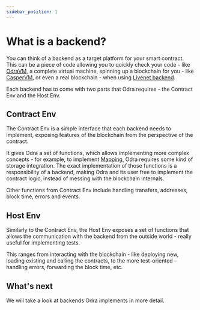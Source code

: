```yaml
---
sidebar_position: 1
---
```


# What is a backend?

You can think of a backend as a target platform for your smart contract.
This can be a piece of code allowing you to quickly check your code - like [OdraVM](02-odra-vm.md),
a complete virtual machine, spinning up a blockchain for you - like [CasperVM](03-casper.md),
or even a real blockchain - when using [Livenet backend](03-casper.md).

Each backend has to come with two parts that Odra requires - the Contract Env and the Host Env.

## Contract Env
The Contract Env is a simple interface that each backend needs to implement,
exposing features of the blockchain from the perspective of the contract.

It gives Odra a set of functions, which allows implementing more complex concepts -
for example, to implement [Mapping](../basics/04-storage-interaction.md),
Odra requires some kind of storage integration.
The exact implementation of those functions is a responsibility of a backend,
making Odra and its user free to implement the contract logic,
instead of messing with the blockchain internals.

Other functions from Contract Env include handling transfers, addresses, block time, errors and events.

## Host Env
Similarly to the Contract Env, the Host Env exposes a set of functions that allows the communication with
the backend from the outside world - really useful for implementing tests.

This ranges from interacting with the blockchain - like deploying new, loading existing and calling the contracts,
to the more test-oriented - handling errors, forwarding the block time, etc.

## What's next
We will take a look at backends Odra implements in more detail.
